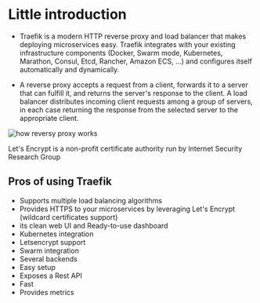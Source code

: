 # Little introduction

- Traefik is a modern HTTP reverse proxy and load balancer that makes deploying microservices easy. Traefik integrates with your existing infrastructure components (Docker, Swarm mode, Kubernetes, Marathon, Consul, Etcd, Rancher, Amazon ECS, ...) and configures itself automatically and dynamically.
 
- A reverse proxy accepts a request from a client, forwards it to a server that can fulfill it, and returns the server's response to the client. A load balancer distributes incoming client requests among a group of servers, in each case returning the response from the selected server to the appropriate client.

![how reversy proxy works](https://www.imperva.com/learn/wp-content/uploads/sites/13/2019/01/reverse-proxy-02-1.jpg)

Let's Encrypt is a non-profit certificate authority run by Internet Security Research Group

## Pros of using Traefik
 
* Supports multiple load balancing algorithms
* Provides HTTPS to your microservices by leveraging Let's Encrypt (wildcard certificates support)
* its clean web UI and Ready-to-use dashboard
* Kubernetes integration
* Letsencrypt support
* Swarm integration
* Several backends
* Easy setup
* Exposes a Rest API
* Fast
* Provides metrics